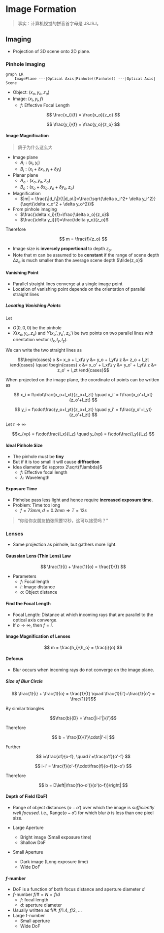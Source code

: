 # Image Formation

> 事实：计算机视觉的拼音首字母是 JSJSJ。

## Imaging

- Projection of 3D scene onto 2D plane.

### Pinhole Imaging

```mermaid
graph LR
    ImagePlane ---|Optical Axis|Pinhole((Pinhole)) ---|Optical Axis| Scene
```

- Object: $(x_o,y_o,z_o)$
- Image: $(x_i,y_i,f)$
  - $f$: Effective Focal Length

$$ \frac{x_i}{f} = \frac{x_o}{z_o} $$

$$ \frac{y_i}{f} = \frac{y_o}{z_o} $$

#### Image Magnification

> 鸽子为什么这么大

- Image plane
  - $A_i:(x_i,y_i)$
  - $B_i:(x_i+\delta x_i, y_i + \delta y_i)$
- Planar plane
  - $A_o:(x_o,y_o,z_o)$
  - $B_o:(x_o + \delta x_o, y_o + \delta y_o, z_o)$
- Magnification
  - $|m| = \frac{\|d_i\|}{\|d_o\|}=\frac{\sqrt{\delta x_i^2+ \delta y_i^2}}{\sqrt{\delta x_o^2 + \delta y_o^2}}$
- From pinhole imaging
  - $\frac{\delta x_i}{f}=\frac{\delta x_o}{z_o}$
  - $\frac{\delta y_i}{f}=\frac{\delta y_o}{z_o}$

Therefore

$$ m = \frac{f}{z_o} $$

- Image size is **inversely propertional** to depth $z_o$.
- Note that $m$ can be assumed to be **constant** if the range of scene depth $\Delta z_o$ is much smaller than the average scene depth $\tilde{z_o}$

#### Vanishing Point

- Parallel straight lines converge at a single image point
- Location of vanishing point depends on the orientation of parallel straight lines

##### Locating Vanishing Points

Let

- $O(0,0,0)$ be the pinhole
- $X(x_o,y_o,z_o)$ and $Y(x_o',y_o',z_o')$ be two points on two parallel lines with orientation vector $(l_x,l_y,l_z)$.

We can write the two straight lines as

$$\begin{cases}
    x &= x_o + l_xt\\
    y &= y_o + l_yt\\
    z &= z_o + l_zt
\end{cases}
\quad
\begin{cases}
    x &= x_o' + l_xt\\
    y &= y_o' + l_yt\\
    z &= z_o' + l_zt
\end{cases}$$

When projected on the image plane, the coordinate of points can be written as

$$ x_i = f\cdot\frac{x_o+l_xt}{z_o+l_zt} \quad x_i' = f\frac{x_o'+l_xt}{z_o'+l_zt} $$

$$ y_i = f\cdot\frac{y_o+l_yt}{z_o+l_zt} \quad y_i' = f\frac{y_o'+l_yt}{z_o'+l_zt} $$

Let $t \to \infty$

$$x_{vp} = f\cdot\frac{l_x}{l_z} \quad y_{vp} = f\cdot\frac{l_y}{l_z} $$

#### Ideal Pinhole Size

- The pinhole must be **tiny**
- But if it is too small it will cause **diffraction**
- Idea diameter $d \approx 2\sqrt{f\lambda}$
  - $f$: Effective focal length
  - $\lambda$: Wavelength

#### Exposure Time

- Pinholse pass less light and hence require **increased exposure time**.
- Problem: Time too long
  - $f=73mm, d=0.2mm \Longrightarrow T=12s$

> “你给你女朋友拍张照要12秒，这可以接受吗？”

### Lenses

- Same projection as pinhole, but gathers more light.

#### Gaussian Lens (Thin Lens) Law

$$ \frac{1}{i} + \frac{1}{o} = \frac{1}{f} $$

- Parameters
  - $f$: Focal length
  - $i$: Image distance
  - $o$: Object distance

#### Find the Focal Length

- Focal Length: Distance at which incoming rays that are parallel to the optical axis converge.
- If $o \to \infty$, then $f=i$.

#### Image Magnification of Lenses

$$ m = \frac{h_i}{h_o} = \frac{i}{o} $$

#### Defocus

- Blur occurs when incoming rays do not converge on the image plane.

##### Size of Blur Circle

$$ \frac{1}{i} + \frac{1}{o} = \frac{1}{f} \quad \frac{1}{i'}+\frac{1}{o'} = \frac{1}{f}$$

By similar triangles

$$\frac{b}{D} = \frac{|i-i'|}{i'}$$

Therefore

$$ b = \frac{D}{i'}\cdot|i'-i| $$

Further

$$ i=\frac{of}{o-f}, \quad i'=\frac{o'f}{o'-f} $$

$$ i-i' = \frac{f}{o'-f}\cdot\frac{f}{o-f}(o-o') $$

Therefore

$$ b = D\left|\frac{f(o-o')}{o'(o-f)}\right| $$

#### Depth of Field (DoF)

- Range of object distances $(o-o')$ over which the image is *sufficiently well focused*. i.e., $\textrm{Range}(o-o')$ for which blur $b$ is less than one pixel size.

- Large Aperture
  - Bright image (Small exposure time)
  - Shallow DoF
- Small Aperture
  - Dark image (Long exposure time)
  - Wide DoF

#### $f$-number

- DoF is a function of both focus distance and aperture diameter $d$
- $f$-number $f/\# = N = f/d$
  - $f$: focal length
  - $d$: aperture diameter
- Usually written as f/#: $f/1.4$, $f/2$, ...
- Large f-number
  - Small aperture
  - Wide DoF